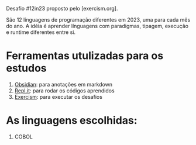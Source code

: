Desafio #12in23 proposto pelo [exercism.org]. 

São 12 línguagens de programação diferentes em 2023, uma para cada mês do ano. A idéia é aprender línguagens com paradigmas, tipagem, execução e runtime diferentes entre si.

# Ferramentas utulizadas para os estudos
1. [Obsidian](obsidian.md): para anotações em markdown 
2. [Repl.it](repl.it): para rodar os códigos aprendidos
3. [Exercism](exercism.org): para executar os desafios

# As linguagens escolhidas:
1. COBOL 
